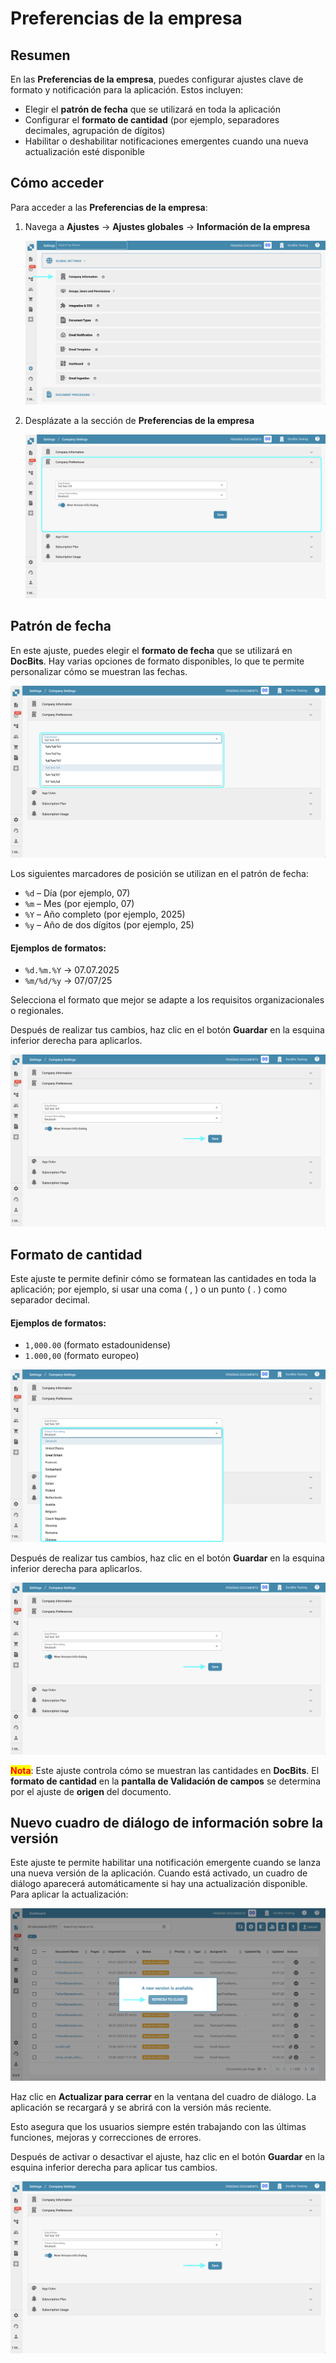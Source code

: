 # Preferencias de la empresa

## Resumen

En las **Preferencias de la empresa**, puedes configurar ajustes clave de formato y notificación para la aplicación. Estos incluyen:

* Elegir el **patrón de fecha** que se utilizará en toda la aplicación
* Configurar el **formato de cantidad** (por ejemplo, separadores decimales, agrupación de dígitos)
* Habilitar o deshabilitar notificaciones emergentes cuando una nueva actualización esté disponible

## Cómo acceder

Para acceder a las **Preferencias de la empresa**:

1.  Navega a **Ajustes** → **Ajustes globales** → **Información de la empresa**

    ![](https://raw.githubusercontent.com/Fellow-Consulting-AG/docbits/refs/heads/main/readme/.gitbook/assets/settings_company_information.png)
2.  Desplázate a la sección de **Preferencias de la empresa**

    ![](https://raw.githubusercontent.com/Fellow-Consulting-AG/docbits/refs/heads/main/readme/.gitbook/assets/company_preferences_1.png)

## Patrón de fecha

En este ajuste, puedes elegir el **formato de fecha** que se utilizará en **DocBits**. Hay varias opciones de formato disponibles, lo que te permite personalizar cómo se muestran las fechas.

![](https://raw.githubusercontent.com/Fellow-Consulting-AG/docbits/refs/heads/main/readme/.gitbook/assets/company_preferences_2.png)

Los siguientes marcadores de posición se utilizan en el patrón de fecha:

* `%d` – Día (por ejemplo, 07)
* `%m` – Mes (por ejemplo, 07)
* `%Y` – Año completo (por ejemplo, 2025)
* `%y` – Año de dos dígitos (por ejemplo, 25)

#### **Ejemplos de formatos:**

* `%d.%m.%Y` → 07.07.2025
* `%m/%d/%y` → 07/07/25

Selecciona el formato que mejor se adapte a los requisitos organizacionales o regionales.

Después de realizar tus cambios, haz clic en el botón **Guardar** en la esquina inferior derecha para aplicarlos.

![](https://raw.githubusercontent.com/Fellow-Consulting-AG/docbits/refs/heads/main/readme/.gitbook/assets/company_preferences_5.png)

## Formato de cantidad

Este ajuste te permite definir cómo se formatean las cantidades en toda la aplicación; por ejemplo, si usar una coma ( , ) o un punto ( . ) como separador decimal.

#### **Ejemplos de formatos:**

* `1,000.00` (formato estadounidense)
* `1.000,00` (formato europeo)

![](https://raw.githubusercontent.com/Fellow-Consulting-AG/docbits/refs/heads/main/readme/.gitbook/assets/company_preferences_3.png)

Después de realizar tus cambios, haz clic en el botón **Guardar** en la esquina inferior derecha para aplicarlos.

![](https://raw.githubusercontent.com/Fellow-Consulting-AG/docbits/refs/heads/main/readme/.gitbook/assets/company_preferences_5.png)

<mark style="color:red;">**Nota**</mark>: Este ajuste controla cómo se muestran las cantidades en **DocBits**. El **formato de cantidad** en la **pantalla de Validación de campos** se determina por el ajuste de **origen** del documento.

## Nuevo cuadro de diálogo de información sobre la versión

Este ajuste te permite habilitar una notificación emergente cuando se lanza una nueva versión de la aplicación. Cuando está activado, un cuadro de diálogo aparecerá automáticamente si hay una actualización disponible. Para aplicar la actualización:

![](https://raw.githubusercontent.com/Fellow-Consulting-AG/docbits/refs/heads/main/readme/.gitbook/assets/company_preferences_4.png)

Haz clic en **Actualizar para cerrar** en la ventana del cuadro de diálogo. La aplicación se recargará y se abrirá con la versión más reciente.

Esto asegura que los usuarios siempre estén trabajando con las últimas funciones, mejoras y correcciones de errores.

Después de activar o desactivar el ajuste, haz clic en el botón **Guardar** en la esquina inferior derecha para aplicar tus cambios.

![](https://raw.githubusercontent.com/Fellow-Consulting-AG/docbits/refs/heads/main/readme/.gitbook/assets/company_preferences_5.png)
